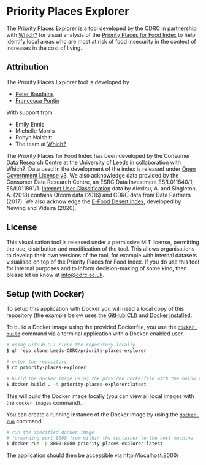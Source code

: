 # Priority Places Explorer

The [Priority Places Explorer](https://priorityplaces.cdrc.ac.uk/) is a tool developed by the [CDRC](https://www.cdrc.ac.uk/) in partnership with [Which?](https://www.which.co.uk/) for visual analysis of the [Priority Places for Food Index](https://data.cdrc.ac.uk/dataset/priority-places-food-index/) to help identify local areas who are most at risk of food insecurity in the context of increases in the cost of living. 


## Attribution

The Priority Places Explorer tool is developed by 

- [Peter Baudains](https://github.com/peterbaudains/)
- [Francesca Pontin](https://github.com/FrancescaPontin/)

With support from:

- Emily Ennis
- Michelle Morris
- Robyn Naisbitt
- The team at [Which?](https://www.which.com/)

The Priority Places for Food Index has been developed by the Consumer Data Research Centre at the University of Leeds in collaboration with Which?. Data used in the development of the index is released under [Open Government License v3](https://www.nationalarchives.gov.uk/doc/open-government-licence/version/3/). We also acknowledge data provided by the Consumer Data Research Centre, an ESRC Data Investment ES/L011840/1; ES/L011891/1. [Internet User Classification](https://data.cdrc.ac.uk/dataset/internet-user-classification) data by Alexiou, A. and Singleton, A. (2018) contains Ofcom data (2016) and CDRC data from Data Partners (2017). We also acknowledge the [E-Food Desert Index](https://data.cdrc.ac.uk/dataset/e-food-desert-index/), developed by Newing and Videira (2020).

## License

This visualisation tool is released under a permissive MIT license, permitting the use, distribution and modification of the tool. This allows organisations to develop their own versions of the tool, for example with internal datasets visualised on top of the Priority Places for Food Index. If you do use this tool for internal purposes and to inform decision-making of some kind, then please let us know at info@cdrc.ac.uk.

## Setup (with Docker)

To setup this application with Docker you will need a local copy of this repository (the example below uses the [GitHub CLI](https://cli.github.com/)) and [Docker installed](https://docs.docker.com/get-docker/).

To build a Docker image using the provided Dockerfile, you use the [`docker build`](https://docs.docker.com/engine/reference/commandline/build/) command via a terminal application with a Docker-enabled user.

```bash
# using GitHub CLI clone the repository locally
$ gh repo clone Leeds-CDRC/priority-places-explorer

# enter the repository
$ cd priority-places-explorer

# build the docker image using the provided Dockerfile with the below tag
$ docker build . -t priority-places-explorer:latest
```

This will build the Docker image locally (you can view all local images with the `docker images` command). 

You can create a running instance of the Docker image by using the [`docker run`](https://docs.docker.com/engine/reference/run/) command:

```bash
# run the specified docker image
# forwarding port 8000 from within the container to the host machine
$ docker run -p 8000:8000 priority-places-explorer:latest
```

The application should then be accessible via http://localhost:8000/